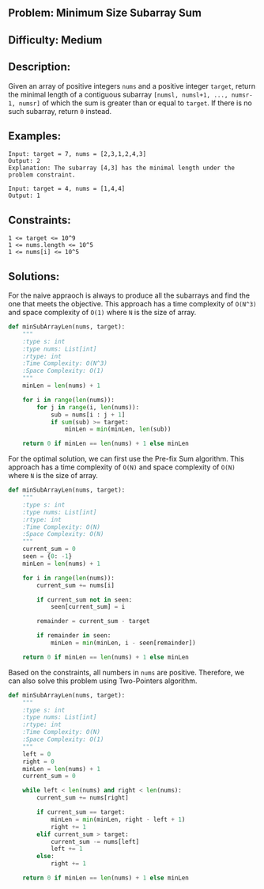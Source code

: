 ## Problem: Minimum Size Subarray Sum

## Difficulty: Medium

## Description:
Given an array of positive integers `nums` and a positive integer `target`, return the minimal length of a contiguous subarray `[numsl, numsl+1, ..., numsr-1, numsr]` of which the sum is greater than or equal to `target`. If there is no such subarray, return `0` instead.

## Examples:
```
Input: target = 7, nums = [2,3,1,2,4,3]
Output: 2
Explanation: The subarray [4,3] has the minimal length under the problem constraint.
```

```
Input: target = 4, nums = [1,4,4]
Output: 1
```
## Constraints:
```
1 <= target <= 10^9
1 <= nums.length <= 10^5
1 <= nums[i] <= 10^5
```

## Solutions: 
For the naive appraoch is always to produce all the subarrays and find the one that meets the objective. This approach has a time complexity of `O(N^3)` and space complexity of `O(1)` where `N` is the size of array.

```python
def minSubArrayLen(nums, target):
    """
    :type s: int
    :type nums: List[int]
    :rtype: int
    :Time Complexity: O(N^3)
    :Space Complexity: O(1)
    """
    minLen = len(nums) + 1

    for i in range(len(nums)):
        for j in range(i, len(nums)):
            sub = nums[i : j + 1]
            if sum(sub) >= target:
                minLen = min(minLen, len(sub))

    return 0 if minLen == len(nums) + 1 else minLen

```

For the optimal solution, we can first use the Pre-fix Sum algorithm. This approach has a time complexity of `O(N)` and space complexity of `O(N)` where `N` is the size of array.
 
```python
def minSubArrayLen(nums, target):
    """
    :type s: int
    :type nums: List[int]
    :rtype: int
    :Time Complexity: O(N)
    :Space Complexity: O(N)
    """
    current_sum = 0
    seen = {0: -1}
    minLen = len(nums) + 1

    for i in range(len(nums)):
        current_sum += nums[i]

        if current_sum not in seen:
            seen[current_sum] = i

        remainder = current_sum - target

        if remainder in seen:
            minLen = min(minLen, i - seen[remainder])

    return 0 if minLen == len(nums) + 1 else minLen

```
Based on the constraints, all numbers in `nums` are positive. Therefore, we can also solve this problem using Two-Pointers algorithm.


```python
def minSubArrayLen(nums, target):
    """
    :type s: int
    :type nums: List[int]
    :rtype: int
    :Time Complexity: O(N)
    :Space Complexity: O(1)
    """
    left = 0
    right = 0
    minLen = len(nums) + 1
    current_sum = 0

    while left < len(nums) and right < len(nums):
        current_sum += nums[right]

        if current_sum == target:
            minLen = min(minLen, right - left + 1)
            right += 1
        elif current_sum > target:
            current_sum -= nums[left]
            left += 1
        else:
            right += 1

    return 0 if minLen == len(nums) + 1 else minLen

```
